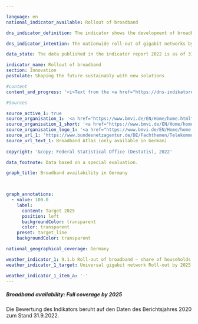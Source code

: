 ```yaml
---

language: en    
national_indicator_available: Rollout of broadband    

dns_indicator_definition: The indicator shows the development of broadband availability for households in Germany in terms of the technology installed, with separate figures for gigabit connections (≥ 1,000&nbsp;Mbps) using fully fibre-optic networks (<abbr title="Fully fibre-optic networks">FTTB/H</abbr>), cable television (<abbr title="Cable television">CATV</abbr>) and other types of wired technology.    

dns_indicator_intention: The nationwide roll-out of gigabit networks by 2025&nbsp;is one of the German Government’s key objectives. In addition to enhancing international competitiveness, the expansion of broadband availability with gigabit speeds is intended to facilitate the convergence of living standards across Germany. To achieve these aims, the predominantly private sector roll-out is to be supported by public funding schemes in unprofitable areas.    

data_state: The data published in the indicator report 2022 is as of 31.10.2022. The data shown on this platform is updated regularly, so that more current data may be available online than published in the <a href="https://dns-indikatoren.de/assets/publications/reports/en/2022.pdf">indicator report 2022</a>.    

indicator_name: Rollout of broadband    
section: Innovation    
postulate: Shaping the future sustainably with new solutions    

#content     
content_and_progress: '<i>Text from the <a href="https://dns-indikatoren.de/assets/publications/reports/en/2022.pdf">Indicator Report 2022&nbsp;</a></i><br><br>The indicator measures the availability of broadband to households in Germany at downstream speeds of at least 1,000&nbsp;<abbr title="Megabit per second">Mbps</abbr>, or one gigabit per second, using wired technology – fibre optics (<abbr title="Fully fibre-optic networks">FTTB/H</abbr>) and cable television (<abbr title="Cable television">CATV</abbr>). The figures are collated on behalf of the Federal Ministry of Transport and Digital Infrastructure and published on the Government’s Broadband Atlas.<br><br>As of the middle of 2020, fully fibre-optic internet connections (<abbr title="Fully fibre-optic networks">FTTB/H</abbr>) capable of more than 1,000&nbsp;<abbr title="Megabit per second">Mbps</abbr> were available in 13.8% of households in Germany. Between 2015&nbsp;and 2020, the availability of 1,000&nbsp;<abbr title="Megabit per second">Mbps</abbr> FTTB/H broadband rose by 7.1&nbsp;percentage points. In other words, it more than doubled, increasing by +105.9%. From the end of 2018&nbsp;to the middle of 2020, the proportion of households with equally rapid connections using <abbr title="Cable television">CATV</abbr> grew from 23.7&nbsp;to 50.2%. This is also more than double, equating to a +111.8% increase. Altogether, 55.9% of households had gigabit-capable connections available as of mid-2020.<br><br>Within the country, availability can be seen to vary depending on the region. For all technologies, the provision of gigabit broadband is concentrated particularly in urban areas, where some 74.6% of households had gigabit-speed internet access as of 2020. That figure is markedly lower for areas of a rural character, at 16.7% in 2020. To consider the distribution of the different technologies, 70.7% of urban and 7.8% of rural households had gigabit connections via <abbr title="Cable television">CATV</abbr> in mid-2020, while gigabit-capable fibre broadband was available to 17.6% of households in urban areas and 8.9% of those in rural areas. Rural locations are thus predominantly supplied with gigabit speeds via fibre-optic networks, while urban areas rely more on <abbr title="Cable television">CATV</abbr>.<br><br>Differences in availability between urban and more rural areas are also discernible among the Länder. Of all the Länder that are not city states, Schleswig-Holstein has the highest level of gigabit-speed provision using any technology in 2020, at 74.0% of all households, followed by North Rhine-Westphalia on 62.0%. At the other end of the scale, 12% of households in Saxony-Anhalt can say the same, with Brandenburg the next-lowest at 22.1%. In contrast, provision of gigabit-speed broadband is markedly higher than 90% in the three city states, Berlin, Bremen and Hamburg.<br><br>Various sources are used to calculate these data. Alongside the digital landscape model produced by the Federal Agency for Cartography and Geodesy and OpenStreetMap, more than 500&nbsp;telecommunications companies in Germany are surveyed about their current provision. To preserve the companies’ business and trade secrets, the resultant data are aggregated into a grid of 250-metre by 250-metre cells and grouped according to seven classes of broadband. Although full-fibre networks with speeds of over 1,000&nbsp;<abbr title="Megabit per second">Mbps</abbr> have been included in observations since the end of 2015, that class has only been studied in detail since the end of 2018&nbsp;in light of the latest technological advances.<br><br>Methodologically, it should be noted that the telecom companies provide their data on broadband availability on a voluntary basis, as there is no legal framework. Furthermore, the figures for availability refer to the technology that telecom companies have installed, as opposed to the actually usable broadband capacity in the area. Additional information on broadband measurement can be found in the annual report of the Bundesnetzagentur, Germany’s federal networks agency.'    

#Sources    

source_active_1: true
source_organisation_1: '<a href="https://www.bmvi.de/EN/Home/home.html">Federal Ministry for Digital and Transport</a>'
source_organisation_1_short: '<a href="https://www.bmvi.de/EN/Home/home.html">Federal Ministry for Digital and Transport</a>'
source_organisation_logo_1: '<a href="https://www.bmvi.de/EN/Home/home.html"><img src="https://dnsUpgradeEnvironment.github.io/dns-indicators/public/OrgImgEn/bmdv.png" alt="Federal Ministry for Digital and Transport" title=" Click here to visit the homepage of the organizationFederal Ministry for Digital and Transport" style="height:60px; width:148px; border: transparent"/></a>'
source_url_1: 'https://www.bundesnetzagentur.de/DE/Fachthemen/Telekommunikation/Breitband/breitbandatlas/start.html'
source_url_text_1: Broadband Atlas (only available in German)
    
copyright: '&copy; Federal Statistical Office (Destatis), 2022'    

data_footnote: Data based on a special evaluation.    

graph_title: Broadband availability in Germany    

    

graph_annotations:
  - value: 100.0
    label:
      content: Target 2025
      position: left
      backgroundColor: transparent
      color: transparent
    preset: target_line
    backgroundColor: transparent        

national_geographical_coverage: Germany    

weather_indicator_1: 9.1.b Roll-out of broadband – share of households with access to gigabit broadband services
weather_indicator_1_target: Universal gigabit network Roll-out by 2025

weather_indicator_1_item_a: '-'    
---
```



<div>
  <div class="my-header">
    <h5>Broadband availability: Full coverage by 2025
    </h5>
  </div>
</div>
<div class="my-header-note">
  Die Bewertung des Indikators beruht auf den Daten des Berichtsjahres 2020 zum Stand 31.9.2022.
</div>